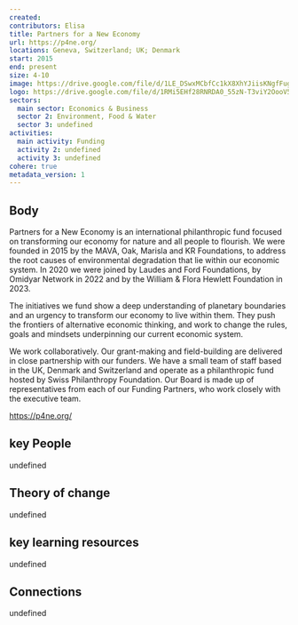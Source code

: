 ```yaml
---
created:
contributors: Elisa
title: Partners for a New Economy
url: https://p4ne.org/
locations: Geneva, Switzerland; UK; Denmark
start: 2015
end: present
size: 4-10
image: https://drive.google.com/file/d/1LE_DSwxMCbfCc1kX8XhYJiisKNgfFugr/view?usp=drive_link
logo: https://drive.google.com/file/d/1RMi5EHf28RNRDA0_55zN-T3viY2OooV5/view?usp=drive_link
sectors:
  main sector: Economics & Business
  sector 2: Environment, Food & Water
  sector 3: undefined
activities: 
  main activity: Funding
  activity 2: undefined
  activity 3: undefined
cohere: true
metadata_version: 1
---
```



## Body

Partners for a New Economy is an international philanthropic fund focused on transforming our economy for nature and all people to flourish. We were founded in 2015 by the MAVA, Oak, Marisla and KR Foundations, to address the root causes of environmental degradation that lie within our economic system. In 2020 we were joined by Laudes and Ford Foundations, by Omidyar Network in 2022 and by the William & Flora Hewlett Foundation in 2023.

The initiatives we fund show a deep understanding of planetary boundaries and an urgency to transform our economy to live within them. They push the frontiers of alternative economic thinking, and work to change the rules, goals and mindsets underpinning our current economic system.

We work collaboratively. Our grant-making and field-building are delivered in close partnership with our funders. We have a small team of staff based in the UK, Denmark and Switzerland and operate as a philanthropic fund hosted by Swiss Philanthropy Foundation. Our Board is made up of representatives from each of our Funding Partners, who work closely with the executive team.

https://p4ne.org/

## key People

undefined

## Theory of change

undefined

## key learning resources

undefined

## Connections

undefined


